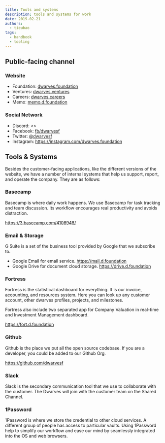 ```yaml
---
title: Tools and systems
description: tools and systems for work
date: 2019-02-21
authors:
  - tieubao
tags:
  - handbook
  - tooling
---
```


## Public-facing channel

### Website

- Foundation: [dwarves.foundation](https://dwarves.foundation)
- Ventures: [dwarves.ventures](https://dwarves.ventures)
- Careers: [dwarves.careers](https://dwarves.careers)
- Memo: [memo.d.foundation](https://memo.d.foundation)

### Social Network

- Discord: <>
- Facebook: [fb/dwarvesf](https://facebook.com/dwarvesf)
- Twitter: [@dwarvesf](https://twitter.com/dwarvesf)
- Instagram: <https://instagram.com/dwarves.foundation>

## Tools & Systems

Besides the customer-facing applications, like the different versions of the website, we have a number of internal systems that help us support, report, and operate the company. They are as follows:

### Basecamp

Basecamp is where daily work happens. We use Basecamp for task tracking and team discussion. Its workflow encourages real productivity and avoids distraction.

<https://3.basecamp.com/4108948/>

### Email & Storage

G Suite is a set of the business tool provided by Google that we subscribe to.

- Google Email for email service. <https://mail.d.foundation>
- Google Drive for document cloud storage. <https://drive.d.foundation>

### Fortress

Fortress is the statistical dashboard for everything. It is our invoice, accounting, and resources system. Here you can look up any customer account, other dwarves profiles, projects, and milestones.

Fortress also include two separated app for Company Valuation in real-time and Investment Management dashboard.

<https://fort.d.foundation>

### Github

Github is the place we put all the open source codebase. If you are a developer, you could be added to our Github Org.

<https://github.com/dwarvesf>

### Slack

Slack is the secondary communication tool that we use to collaborate with the customer. The Dwarves will join with the customer team on the Shared Channel.

### 1Password

1Password is where we store the credential to other cloud services. A different group of people has access to particular vaults. Using 1Password help to simplify our workflow and ease our mind by seamlessly integrated into the OS and web browsers.
